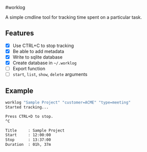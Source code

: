 #worklog

A simple cmdline tool for tracking time spent on a particular task.

## Features

- [X] Use CTRL+C to stop tracking
- [X] Be able to add metadata
- [X] Write to sqlite database
- [X] Create database in `~/.worklog`
- [ ] Export function
- [ ] `start`, `list`, `show`, `delete` arguments

## Example

```bash
worklog "Sample Project" "customer=ACME" "type=meeting"
Started tracking...

Press CTRL+D to stop.
^C

Title     : Sample Project
Start     : 12:00:00
Stop      : 13:37:00
Duration  : 01h, 37m
```